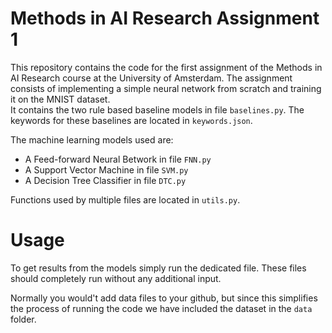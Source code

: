 # Methods in AI Research Assignment 1
This repository contains the code for the first assignment of the Methods in AI Research course at the University of Amsterdam. The assignment consists of implementing a simple neural network from scratch and training it on the MNIST dataset.\
It contains the two rule based baseline models in file `baselines.py`.
The keywords for these baselines are located in `keywords.json`.

The machine learning models used are:
- A Feed-forward Neural Betwork in file `FNN.py`
- A Support Vector Machine in file `SVM.py`
- A Decision Tree Classifier in file `DTC.py`

Functions used by multiple files are located in `utils.py`.

# Usage
To get results from the models simply run the dedicated file.
These files should completely run without any additional input.

Normally you would't add data files to your github, but since this simplifies the process of running the code we have included the dataset in the `data` folder.